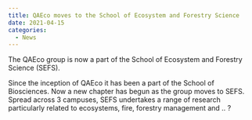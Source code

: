 ```yaml
---
title: QAEco moves to the School of Ecosystem and Forestry Science
date: 2021-04-15
categories:
  - News
---
```


The QAEco group is now a part of the School of Ecosystem and Forestry Science (SEFS).

<!--more-->

Since the inception of QAEco it has been a part of the School of Biosciences. Now a new chapter has begun as the group moves to SEFS. Spread across 3 campuses, SEFS undertakes a range of research particularly related to ecosystems, fire, forestry management and .. ? 
